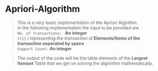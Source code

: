 # Apriori-Algorithm
> This is a very basic implementation of the Apriori Algirithm.<br/>
> In the following implementation the input to be provided are <br/>
> `No. of transactions: ` **An integer** <br/>
> `t{i}` _i representing the transaction id_ **Elements/Items of the transaction seperated by space** <br/>
> `Support Count:` **An integer** </br>

> The output of the code will be the table elements of the **Largest Itemset** Table that we get on solving the algorithm mathematically.
